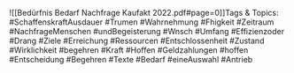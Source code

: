 
![[Bedürfnis Bedarf Nachfrage Kaufakt 2022.pdf#page=0]]Tags & Topics:
   #SchaffenskraftAusdauer
   #Trumen
   #Wahrnehmung
   #Fhigkeit
   #Zeitraum
   #NachfrageMenschen
   #undBegeisterung
   #Wnsch
   #Umfang
   #Effizienzoder
   #Drang
   #Ziele
   #Erreichung
   #Ressourcen
   #Entschlossenheit
   #Zustand
   #Wirklichkeit
   #begehren
   #Kraft
   #Hoffen
   #Geldzahlungen
   #hoffen
   #Entscheidung
   #Begehren
   #Texte
   #Bedarf
   #eineAuswahl
   #Antrieb